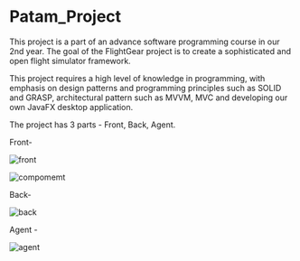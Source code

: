 # Patam_Project

This project is a part of an advance software programming course in our 2nd year.
The goal of the FlightGear project is to create a sophisticated and open flight simulator framework.

This project requires a high level of knowledge in programming, with emphasis on design patterns and programming principles such as SOLID and GRASP, 
architectural pattern such as MVVM, MVC and developing our own JavaFX desktop application.

The project has 3 parts - Front, Back, Agent.

Front-

![front](https://user-images.githubusercontent.com/94534918/167295686-eb0b0996-744f-4e24-9f90-02f24f7264fa.jpg)

![compomemt](https://user-images.githubusercontent.com/94534918/167295737-9c5d89c4-7c5f-4288-b5c1-23e0678869aa.jpg)

Back-

![back](https://user-images.githubusercontent.com/94534918/167295757-20a40517-d57d-4fbb-8193-161583c4833d.jpg)

Agent - 

![agent](https://user-images.githubusercontent.com/94534918/167295647-cc75e06c-e20f-4aff-96bd-8a25d40a4596.jpg)



